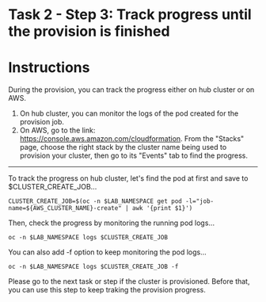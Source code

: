# Task 2 - Step 3: Track progress until the provision is finished

Instructions
============

During the provision, you can track the progress either on hub cluster or on AWS.

1) On hub cluster, you can monitor the logs of the pod created for the provision job.
2) On AWS, go to the link: https://console.aws.amazon.com/cloudformation. From the "Stacks" page, choose the
   right stack by the cluster name being used to provision your cluster, then go to its "Events" tab to find
   the progress.

---

To track the progress on hub cluster, let's find the pod at first and save to $CLUSTER_CREATE_JOB...

```shell
CLUSTER_CREATE_JOB=$(oc -n $LAB_NAMESPACE get pod -l="job-name=${AWS_CLUSTER_NAME}-create" | awk '{print $1}')
```
<!--
sleep 3
CLUSTER_CREATE_JOB=$(oc -n $LAB_NAMESPACE get pod -l="job-name=${AWS_CLUSTER_NAME}-create" | grep -e Running -e Completed -e ContainerCreating | awk '{print $1}')
-->

Then, check the progress by monitoring the running pod logs...

```shell
oc -n $LAB_NAMESPACE logs $CLUSTER_CREATE_JOB
```

You can also add -f option to keep monitoring the pod logs...

```
oc -n $LAB_NAMESPACE logs $CLUSTER_CREATE_JOB -f
```

Please go to the next task or step if the cluster is provisioned. Before that, you can use this step to keep traking the provision progress.
